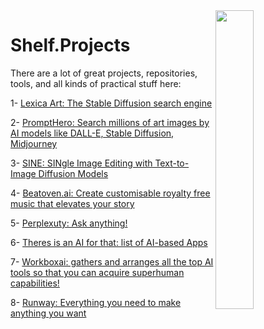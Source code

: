 <img src="https://github.com/IKJ1992/Shelf/blob/master/images/logo.PNG" width="35%" height="35%" align="right" />

# Shelf.Projects
There are a lot of great projects, repositories, tools, and all kinds of practical stuff here:

1- [Lexica Art: The Stable Diffusion search engine](https://lexica.art/)

2- [PromptHero: Search millions of art images by AI models like DALL-E, Stable Diffusion, Midjourney](https://prompthero.com/)

3- [SINE: SINgle Image Editing with Text-to-Image Diffusion Models](https://zhang-zx.github.io/SINE/)

4- [Beatoven.ai: Create customisable royalty free music that elevates your story](https://www.beatoven.ai/)

5- [Perplexuty: Ask anything!](https://www.perplexity.ai/)

6- [Theres is an AI for that: list of AI-based Apps](https://theresanaiforthat.com/)

7- [Workboxai: gathers and arranges all the top AI tools so that you can acquire superhuman capabilities!](https://workboxai.com/)

8- [Runway: Everything you need to make anything you want](https://runwayml.com/)